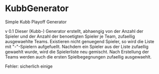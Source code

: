 # KubbGenerator

Simple Kubb Playoff Generator

v 0.1
Dieser (Kubb-) Generator erstellt, abhaengig von der Anzahl der Spieler und der Anzahl der benoetigten Spieler je Team, zufaellig ausgewaehlte Teams. Existieren nicht genuegend Spieler, so wird die Liste mit "-"-Spielern aufgefuellt. Nachdem ein Spieler aus der Liste zufaellig gewaehlt wurde, wird die Spielerliste neu gemischt.
Nach Erstellung der Teams werden auch die ersten Spielbegegnungen zufaellig ausgewaehlt.

Fehler: sicherlich einige

